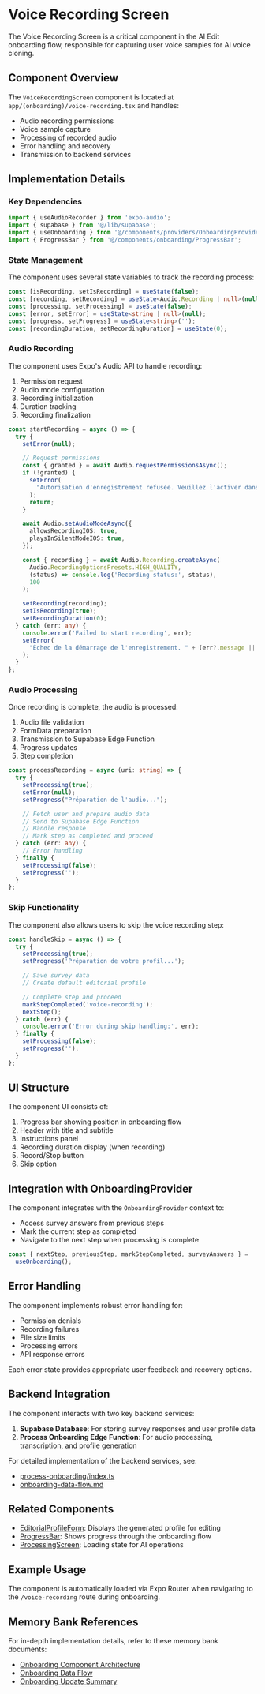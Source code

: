 # Voice Recording Screen

The Voice Recording Screen is a critical component in the AI Edit onboarding flow, responsible for capturing user voice samples for AI voice cloning.

## Component Overview

The `VoiceRecordingScreen` component is located at `app/(onboarding)/voice-recording.tsx` and handles:

- Audio recording permissions
- Voice sample capture
- Processing of recorded audio
- Error handling and recovery
- Transmission to backend services

## Implementation Details

### Key Dependencies

```typescript
import { useAudioRecorder } from 'expo-audio';
import { supabase } from '@/lib/supabase';
import { useOnboarding } from '@/components/providers/OnboardingProvider';
import { ProgressBar } from '@/components/onboarding/ProgressBar';
```

### State Management

The component uses several state variables to track the recording process:

```typescript
const [isRecording, setIsRecording] = useState(false);
const [recording, setRecording] = useState<Audio.Recording | null>(null);
const [processing, setProcessing] = useState(false);
const [error, setError] = useState<string | null>(null);
const [progress, setProgress] = useState<string>('');
const [recordingDuration, setRecordingDuration] = useState(0);
```

### Audio Recording

The component uses Expo's Audio API to handle recording:

1. Permission request
2. Audio mode configuration
3. Recording initialization
4. Duration tracking
5. Recording finalization

```typescript
const startRecording = async () => {
  try {
    setError(null);

    // Request permissions
    const { granted } = await Audio.requestPermissionsAsync();
    if (!granted) {
      setError(
        "Autorisation d'enregistrement refusée. Veuillez l'activer dans les paramètres."
      );
      return;
    }

    await Audio.setAudioModeAsync({
      allowsRecordingIOS: true,
      playsInSilentModeIOS: true,
    });

    const { recording } = await Audio.Recording.createAsync(
      Audio.RecordingOptionsPresets.HIGH_QUALITY,
      (status) => console.log('Recording status:', status),
      100
    );

    setRecording(recording);
    setIsRecording(true);
    setRecordingDuration(0);
  } catch (err: any) {
    console.error('Failed to start recording', err);
    setError(
      "Échec de la démarrage de l'enregistrement. " + (err?.message || '')
    );
  }
};
```

### Audio Processing

Once recording is complete, the audio is processed:

1. Audio file validation
2. FormData preparation
3. Transmission to Supabase Edge Function
4. Progress updates
5. Step completion

```typescript
const processRecording = async (uri: string) => {
  try {
    setProcessing(true);
    setError(null);
    setProgress("Préparation de l'audio...");

    // Fetch user and prepare audio data
    // Send to Supabase Edge Function
    // Handle response
    // Mark step as completed and proceed
  } catch (err: any) {
    // Error handling
  } finally {
    setProcessing(false);
    setProgress('');
  }
};
```

### Skip Functionality

The component also allows users to skip the voice recording step:

```typescript
const handleSkip = async () => {
  try {
    setProcessing(true);
    setProgress('Préparation de votre profil...');

    // Save survey data
    // Create default editorial profile

    // Complete step and proceed
    markStepCompleted('voice-recording');
    nextStep();
  } catch (err) {
    console.error('Error during skip handling:', err);
  } finally {
    setProcessing(false);
    setProgress('');
  }
};
```

## UI Structure

The component UI consists of:

1. Progress bar showing position in onboarding flow
2. Header with title and subtitle
3. Instructions panel
4. Recording duration display (when recording)
5. Record/Stop button
6. Skip option

## Integration with OnboardingProvider

The component integrates with the `OnboardingProvider` context to:

- Access survey answers from previous steps
- Mark the current step as completed
- Navigate to the next step when processing is complete

```typescript
const { nextStep, previousStep, markStepCompleted, surveyAnswers } =
  useOnboarding();
```

## Error Handling

The component implements robust error handling for:

- Permission denials
- Recording failures
- File size limits
- Processing errors
- API response errors

Each error state provides appropriate user feedback and recovery options.

## Backend Integration

The component interacts with two key backend services:

1. **Supabase Database**: For storing survey responses and user profile data
2. **Process Onboarding Edge Function**: For audio processing, transcription, and profile generation

For detailed implementation of the backend services, see:

- [process-onboarding/index.ts](../../supabase/functions/process-onboarding/index.ts)
- [onboarding-data-flow.md](../../memory-bank/onboarding-data-flow.md)

## Related Components

- [EditorialProfileForm](./editorial-profile-form.md): Displays the generated profile for editing
- [ProgressBar](./progress-bar.md): Shows progress through the onboarding flow
- [ProcessingScreen](./processing-screen.md): Loading state for AI operations

## Example Usage

The component is automatically loaded via Expo Router when navigating to the `/voice-recording` route during onboarding.

## Memory Bank References

For in-depth implementation details, refer to these memory bank documents:

- [Onboarding Component Architecture](../../memory-bank/onboarding-component-architecture.md)
- [Onboarding Data Flow](../../memory-bank/onboarding-data-flow.md)
- [Onboarding Update Summary](../../memory-bank/onboarding-update-summary.md)
